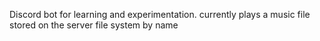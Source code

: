 Discord bot for learning and experimentation.
currently plays a music file stored on the server file system by name

